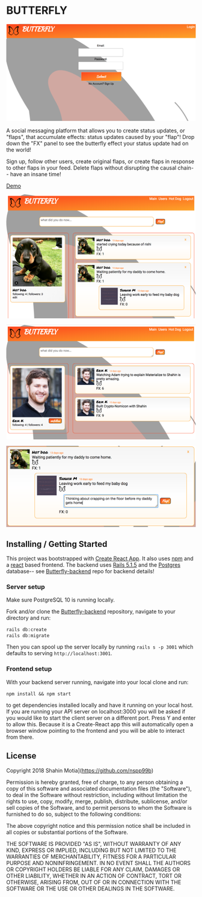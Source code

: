 # BUTTERFLY

![login](screenshots/login.png "Butterfly Login")

A social messaging platform that allows you to create status updates, or "flaps", that accumulate effects: status updates caused by your "flap"!  Drop down the "FX" panel to see the butterfly effect your status update had on the world!

Sign up, follow other users, create original flaps, or create flaps in response to other flaps in your feed.  Delete flaps without disrupting the causal chain-- have an insane time!

[Demo](https://youtu.be/na1Eqad0zHw)

![main](screenshots/main.png "Butterfly Main")  

![profile](screenshots/profile.png "Butterfly Profile")  

![flap_fx](screenshots/flap_fx.png "Butterfly Flap")  


## Installing / Getting Started

This project was bootstrapped with [Create React App](https://www.google.com). It also uses [npm](https://www.npmjs.com/) and a [react](https://reactjs.org/) based frontend. The backend uses [Rails 5.1.5](http://weblog.rubyonrails.org/2017/8/24/Rails-5-1-4-rc1-and-5-0-6-rc1-released/) and the [Postgres](https://www.postgresql.org/) database-- see [Butterfly-backend](https://github.com/nspp99b/butterfly-backend) repo for backend details!

### Server setup

Make sure PostgreSQL 10 is running locally.  

Fork and/or clone the [Butterfly-backend](https://github.com/nspp99b/butterfly-backend) repository, navigate to your directory and run:
```
rails db:create
rails db:migrate
```
Then you can spool up the server locally by running `rails s -p 3001` which defaults to serving `http://localhost:3001`.

### Frontend setup

With your backend server running, navigate into your local clone and run:
```
npm install && npm start
```
to get dependencies installed locally and have it running on your local host. If you are running your API server on localhost:3000 you will be asked if you would like to start the client server on a different port. Press Y and enter to allow this. Because it is a Create-React app this will automatically open a browser window pointing to the frontend and you will be able to interact from there.

## License

Copyright 2018 Shahin Motia](https://github.com/nspp99b)

Permission is hereby granted, free of charge, to any person obtaining a copy of this software and associated documentation files (the "Software"), to deal in the Software without restriction, including without limitation the rights to use, copy, modify, merge, publish, distribute, sublicense, and/or sell copies of the Software, and to permit persons to whom the Software is furnished to do so, subject to the following conditions:

The above copyright notice and this permission notice shall be included in all copies or substantial portions of the Software.

THE SOFTWARE IS PROVIDED "AS IS", WITHOUT WARRANTY OF ANY KIND, EXPRESS OR IMPLIED, INCLUDING BUT NOT LIMITED TO THE WARRANTIES OF MERCHANTABILITY, FITNESS FOR A PARTICULAR PURPOSE AND NONINFRINGEMENT. IN NO EVENT SHALL THE AUTHORS OR COPYRIGHT HOLDERS BE LIABLE FOR ANY CLAIM, DAMAGES OR OTHER LIABILITY, WHETHER IN AN ACTION OF CONTRACT, TORT OR OTHERWISE, ARISING FROM, OUT OF OR IN CONNECTION WITH THE SOFTWARE OR THE USE OR OTHER DEALINGS IN THE SOFTWARE.
